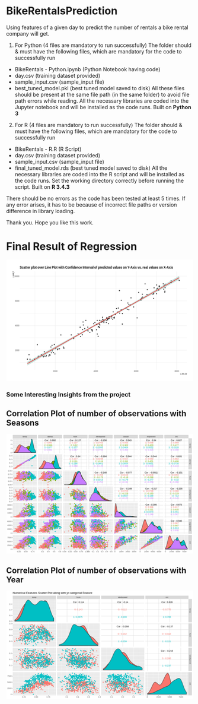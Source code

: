 # BikeRentalsPrediction
Using features of a given day to predict the number of rentals a bike rental company will get.

1. For Python (4 files are mandatory to run successfully)
The folder should & must have the following files, which are mandatory for the code to successfully
run
  * BikeRentals - Python.ipynb (Python Notebook having code)
  * day.csv (training dataset provided)
  * sample_input.csv (sample_input file)
  * best_tuned_model.pkl (best tuned model saved to disk)
All these files should be present at the same file path (in the same folder) to avoid file path errors
while reading.
All the necessary libraries are coded into the Jupyter notebook and will be installed as the code runs.
Built on **Python 3**
2. For R (4 files are mandatory to run successfully)
The folder should & must have the following files, which are mandatory for the code to successfully
run
  * BikeRentals - R.R (R Script)
  * day.csv (training dataset provided)
  * sample_input.csv (sample_input file)
  * final_tuned_model.rds (best tuned model saved to disk)
All the necessary libraries are coded into the R script and will be installed as the code runs. Set the
working directory correctly before running the script.
Built on **R 3.4.3**

There should be no errors as the code has been tested at least 5 times. If any error arises, it has to be
because of incorrect file paths or version difference in library loading.

Thank you. Hope you like this work.

# Final Result of Regression

![Predicted Values vs. Actual Values Expected](https://github.com/aks18/BikeRentalsPrediction/blob/master/Plots/21_ScatterLinePlotConfInterval_pred_vs_real.png)


### Some Interesting Insights from the project

## Correlation Plot of number of observations with Seasons
![Correlation Plot with Season](https://github.com/aks18/BikeRentalsPrediction/blob/master/Plots/15_CorrelationPlotWithSeasons.png)

## Correlation Plot of number of observations with Year
![Correlation Plot with Season](https://github.com/aks18/BikeRentalsPrediction/blob/master/Plots/20_CorrelPlotYear.png)
